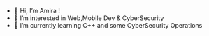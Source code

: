 - 👋 Hi, I’m Amira !
- 👀 I’m interested in Web,Mobile Dev & CyberSecurity
- 🌱 I’m currently learning C++ and some CyberSecurity Operations



